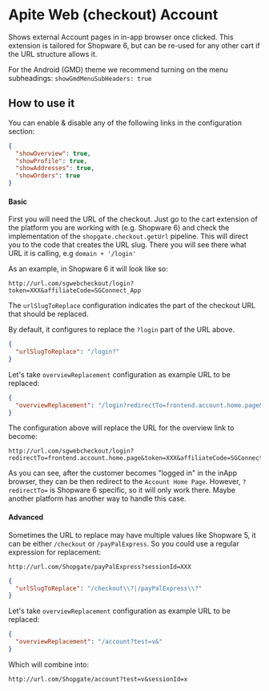 # Apite Web (checkout) Account

Shows external Account pages in in-app browser once clicked. This extension is tailored for Shopware 6,
but can be re-used for any other cart if the URL structure allows it.

For the Android (GMD) theme we recommend turning on the menu subheadings: `showGmdMenuSubHeaders: true`

## How to use it
You can enable & disable any of the following links in the configuration section:

```json
{
  "showOverview": true,
  "showProfile": true,
  "showAddresses": true,
  "showOrders": true
}
```

#### Basic

First you will need the URL of the checkout. Just go to the cart extension of the platform you are working with (e.g.
Shopware 6) and check the implementation of the `shopgate.checkout.getUrl` pipeline. This will direct you to the code
that creates the URL slug. There you will see there what URL it is calling, e.g `domain + '/login'`

As an example, in Shopware 6 it will look like so:

```text
http://url.com/sgwebcheckout/login?token=XXX&affiliateCode=SGConnect_App
```

The `urlSlugToReplace` configuration indicates the part of the checkout URL that should be replaced.

By default, it configures to replace the `?login` part of the URL above.

```json
{
  "urlSlugToReplace": "/login?"
}
```

Let's take `overviewReplacement` configuration as example URL to be replaced:
```json
{
  "overviewReplacement": "/login?redirectTo=frontend.account.home.page&"
}
```

The configuration above will replace the URL for the overview link to become:

```text
http://url.com/sgwebcheckout/login?redirectTo=frontend.account.home.page&token=XXX&affiliateCode=SGConnect_App
```

As you can see, after the customer becomes "logged in" in the inApp browser, they can be then redirect to the
`Account Home Page`. However, `?redirectTo=` is Shopware 6 specific, so it will only work there. Maybe another platform
has another way to handle this case.

#### Advanced

Sometimes the URL to replace may have multiple values like Shopware 5, it can be either `/checkout` or `/payPalExpress`.
So you could use a regular expression for replacement:

```text
http://url.com/Shopgate/payPalExpress?sessionId=XXX
```

```json
{
  "urlSlugToReplace": "/checkout\\?|/payPalExpress\\?"
}
```

Let's take `overviewReplacement` configuration as example URL to be replaced:

```json
{
  "overviewReplacement": "/account?test=v&"
}
```

Which will combine into:

```text
http://url.com/Shopgate/account?test=v&sessionId=x
```